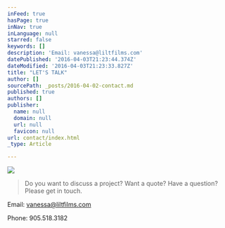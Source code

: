 ```yaml
---
inFeed: true
hasPage: true
inNav: true
inLanguage: null
starred: false
keywords: []
description: 'Email: vanessa@liltfilms.com'
datePublished: '2016-04-03T21:23:44.374Z'
dateModified: '2016-04-03T21:23:33.827Z'
title: "LET'S TALK"
author: []
sourcePath: _posts/2016-04-02-contact.md
published: true
authors: []
publisher:
  name: null
  domain: null
  url: null
  favicon: null
url: contact/index.html
_type: Article

---
```

> 

![](https://the-grid-user-content.s3-us-west-2.amazonaws.com/d6a43b19-4e1b-484c-8f7a-5f4a4371d4ef.jpg)

> Do you want to discuss a project? Want a quote? Have a question? Please get in touch.

Email: vanessa@liltfilms.com

Phone: 905.518.3182
